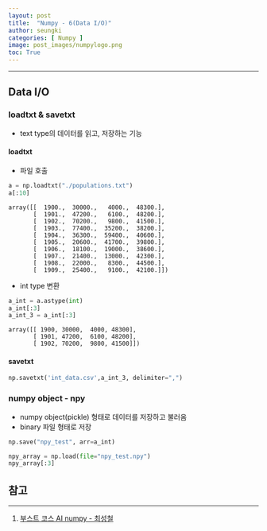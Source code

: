 ```yaml
---
layout: post
title:  "Numpy - 6(Data I/O)"
author: seungki
categories: [ Numpy ]
image: post_images/numpylogo.png
toc: True
---
```


---

## Data I/O

### loadtxt & savetxt

* text type의 데이터를 읽고, 저장하는 기능

#### loadtxt

* 파일 호출

```python
a = np.loadtxt("./populations.txt")
a[:10]
```

```
array([[  1900.,  30000.,   4000.,  48300.],
       [  1901.,  47200.,   6100.,  48200.],
       [  1902.,  70200.,   9800.,  41500.],
       [  1903.,  77400.,  35200.,  38200.],
       [  1904.,  36300.,  59400.,  40600.],
       [  1905.,  20600.,  41700.,  39800.],
       [  1906.,  18100.,  19000.,  38600.],
       [  1907.,  21400.,  13000.,  42300.],
       [  1908.,  22000.,   8300.,  44500.],
       [  1909.,  25400.,   9100.,  42100.]])
```

* int type 변환

```python
a_int = a.astype(int)
a_int[:3]
a_int_3 = a_int[:3]
```

```
array([[ 1900, 30000,  4000, 48300],
       [ 1901, 47200,  6100, 48200],
       [ 1902, 70200,  9800, 41500]])
```

#### savetxt

```python
np.savetxt('int_data.csv',a_int_3, delimiter=",")
```



### numpy object - npy

* numpy object(pickle) 형태로 데이터를 저장하고 불러옴
* binary 파일 형태로 저장

```python
np.save("npy_test", arr=a_int)
```

```python
npy_array = np.load(file="npy_test.npy")
npy_array[:3]
```



## 참고

---

1. [부스트 코스 AI numpy - 최성철](https://www.boostcourse.org/onlyboostcampaitech5/lecture/1456479?isDesc=false)

